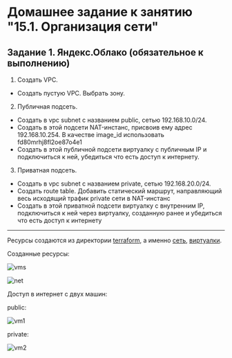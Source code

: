 # Домашнее задание к занятию "15.1. Организация сети"

## Задание 1. Яндекс.Облако (обязательное к выполнению)

1. Создать VPC.
- Создать пустую VPC. Выбрать зону.
2. Публичная подсеть.
- Создать в vpc subnet с названием public, сетью 192.168.10.0/24.
- Создать в этой подсети NAT-инстанс, присвоив ему адрес 192.168.10.254. В качестве image_id использовать fd80mrhj8fl2oe87o4e1
- Создать в этой публичной подсети виртуалку с публичным IP и подключиться к ней, убедиться что есть доступ к интернету.
3. Приватная подсеть.
- Создать в vpc subnet с названием private, сетью 192.168.20.0/24.
- Создать route table. Добавить статический маршрут, направляющий весь исходящий трафик private сети в NAT-инстанс
- Создать в этой приватной подсети виртуалку с внутренним IP, подключиться к ней через виртуалку, созданную ранее и убедиться что есть доступ к интернету

---

Ресурсы создаются из директории [terraform](terraform/), а именно [сеть](terraform/network.tf), [виртуалки](terraform/vpc.tf).

Созданные ресурсы:

![vms](https://github.com/malkops/nah/assets/44001733/470e92bc-9053-4c51-96a9-2df72e82957a)

![net](https://github.com/malkops/nah/assets/44001733/d9bb7d53-8c20-46ee-ad75-adebee5cdbd5)

Доступ в интернет с двух машин:

public:

![vm1](https://github.com/malkops/nah/assets/44001733/d64f91a4-8c6c-46a5-9df0-a4a72d07f878)

private:

![vm2](https://github.com/malkops/nah/assets/44001733/e034d946-2de3-4fd8-84ee-4bd89551dd3f)
